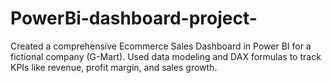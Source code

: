 # PowerBi-dashboard-project-
Created a comprehensive Ecommerce Sales Dashboard in Power BI for a fictional company (G-Mart).
Used data modeling and DAX formulas to track KPIs like revenue, profit margin, and sales growth.
